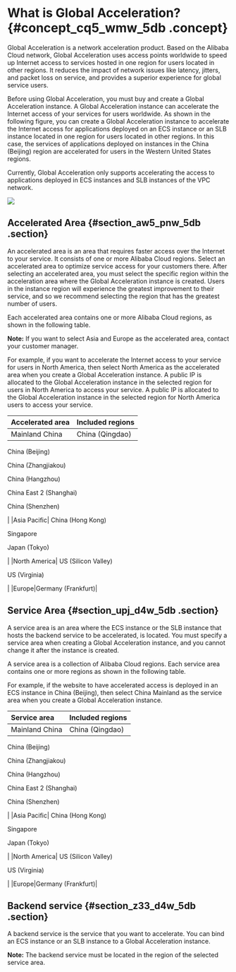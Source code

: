 # What is Global Acceleration? {#concept_cq5_wmw_5db .concept}

Global Acceleration is a network acceleration product. Based on the Alibaba Cloud network, Global Acceleration uses access points worldwide to speed up Internet access to services hosted in one region for users located in other regions. It reduces the impact of network issues like latency, jitters, and packet loss on service, and provides a superior experience for global service users.

Before using Global Acceleration, you must buy and create a Global Acceleration instance. A Global Acceleration instance can accelerate the Internet access of your services for users worldwide. As shown in the following figure, you can create a Global Acceleration instance to accelerate the Internet access for applications deployed on an ECS instance or an SLB instance located in one region for users located in other regions. In this case, the services of applications deployed on instances in the China \(Beijing\) region are accelerated for users in the Western United States regions.

Currently, Global Acceleration only supports accelerating the access to applications deployed in ECS instances and SLB instances of the VPC network.

![](http://static-aliyun-doc.oss-cn-hangzhou.aliyuncs.com/assets/img/12626/15383017071354_en-US.png)

## Accelerated Area {#section_aw5_pnw_5db .section}

An accelerated area is an area that requires faster access over the Internet to your service. It consists of one or more Alibaba Cloud regions. Select an accelerated area to optimize service access for your customers there. After selecting an accelerated area, you must select the specific region within the acceleration area where the Global Acceleration instance is created. Users in the instance region will experience the greatest improvement to their service, and so we recommend selecting the region that has the greatest number of users.

Each accelerated area contains one or more Alibaba Cloud regions, as shown in the following table.

**Note:** If you want to select Asia and Europe as the accelerated area, contact your customer manager.

For example, if you want to accelerate the Internet access to your service for users in North America, then select North America as the accelerated area when you create a Global Acceleration instance. A public IP is allocated to the Global Acceleration instance in the selected region for users in North America to access your service. A public IP is allocated to the Global Acceleration instance in the selected region for North America users to access your service.

|Accelerated area|Included regions|
|:---------------|:---------------|
|Mainland China| China \(Qingdao\) 

 China \(Beijing\)  

 China \(Zhangjiakou\)

 China \(Hangzhou\)

 China East 2 \(Shanghai\)

 China \(Shenzhen\)

 |
|Asia Pacific| China \(Hong Kong\)

 Singapore

 Japan \(Tokyo\)

 |
|North America| US \(Silicon Valley\)

 US \(Virginia\)

 |
|Europe|Germany \(Frankfurt\)|

## Service Area {#section_upj_d4w_5db .section}

A service area is an area where the ECS instance or the SLB instance that hosts the backend service to be accelerated, is located. You must specify a service area when creating a Global Acceleration instance, and you cannot change it after the instance is created.

A service area is a collection of Alibaba Cloud regions. Each service area contains one or more regions as shown in the following table.

For example, if the website to have accelerated access is deployed in an ECS instance in China \(Beijing\), then select China Mainland as the service area when you create a Global Acceleration instance.

|Service area|Included regions|
|:-----------|:---------------|
|Mainland China| China \(Qingdao\) 

 China \(Beijing\)  

 China \(Zhangjiakou\)

 China \(Hangzhou\)

 China East 2 \(Shanghai\)

 China \(Shenzhen\)

 |
|Asia Pacific| China \(Hong Kong\)

 Singapore

 Japan \(Tokyo\)

 |
|North America| US \(Silicon Valley\)

 US \(Virginia\)

 |
|Europe|Germany \(Frankfurt\)|

## Backend service {#section_z33_d4w_5db .section}

A backend service is the service that you want to accelerate. You can bind an ECS instance or an SLB instance to a Global Acceleration instance. 

**Note:** The backend service must be located in the region of the selected service area.

